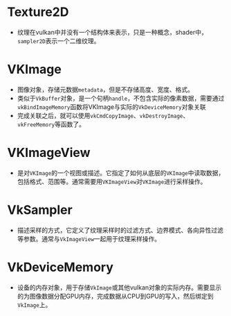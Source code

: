 # Texture2D
- 纹理在vulkan中并没有一个结构体来表示，只是一种概念，shader中，`sampler2D`表示一个二维纹理。

# VKImage
- 图像对象，存储元数据`metadata`，但是不存储高度、宽度、格式。
- 类似于`VkBuffer`对象，是一个句柄`handle`，不包含实际的像素数据，需要通过`vkBindImageMemory`函数将VKImage与实际的`VkDeviceMemory`对象关联
- 完成关联之后，就可以使用`vkCmdCopyImage`、`vkDestroyImage`、`vkFreeMemory`等函数了。

# VKImageView
- 是对`VKImage`的一个视图或描述。它指定了如何从底层的`VKImage`中读取数据，包括格式、范围等。通常需要用`VKImageView`对`VKImage`进行采样操作。

# VkSampler
- 描述采样的方式，它定义了纹理采样时的过滤方式、边界模式、各向异性过滤等参数。通常与`VkImageView`一起用于纹理采样操作。

# VkDeviceMemory
- 设备的内存对象，用于存储`VkImage`或其他vulkan对象的实际内存。需要显示的为图像数据分配GPU内存，完成数据从CPU到GPU的写入，然后绑定到`VkImage`上。
